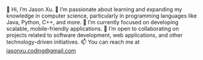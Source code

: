 👋 Hi, I’m Jason Xu.
👀 I’m passionate about learning and expanding my knowledge in computer science, particularly in programming languages like Java, Python, C++, and more.
🌱 I’m currently focused on developing scalable, mobile-friendly applications.
💼 I’m open to collaborating on projects related to software development, web applications, and other technology-driven initiatives.
📫 You can reach me at jasonxu.coding@gmail.com
<!---
jason-xuu/jason-xuu is a ✨ special ✨ repository because its `README.md` (this file) appears on your GitHub profile.
You can click the Preview link to take a look at your changes.
--->
